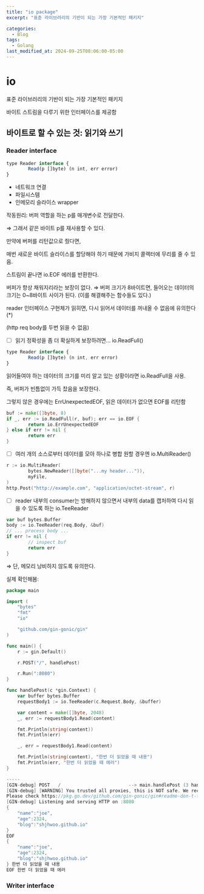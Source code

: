 ```yaml
---
title: "io package"
excerpt: "표준 라이브러리의 기반이 되는 가장 기본적인 패키지"

categories:
  - Blog
tags:
  - Golang
last_modified_at: 2024-09-25T08:06:00-05:00
---
```


# io

표준 라이브러리의 기반이 되는 가장 기본적인 패키지

바이트 스트림을 다루기 위한 인터페이스를 제공함

## 바이트로 할 수 있는 것: 읽기와 쓰기

### Reader interface

```jsx
type Reader interface {
        Read(p []byte) (n int, err error)
}
```

- 네트워크 연결
- 파일시스템
- 인메모리 슬라이스 wrapper

작동원리: 버퍼 역할을 하는 p를 매개변수로 전달한다.

⇒ 그래서 같은 바이트 p를 재사용할 수 있다.

만약에 버퍼를 리턴값으로 줬다면,

매번 새로운 바이트 슬라이스를 할당해야 하기 때문에 가비지 콜렉터에 무리를 줄 수 있음.

스트림이 끝나면 io.EOF 에러를 반환한다.

버퍼가 항상 채워지리라는 보장이 없다. ⇒ 버퍼 크기가 8바이트면, 들어오는 데이터의 크기는 0~8바이트 사이가 된다. (이를 해결해주는 함수들도 있다.)

reader 인터페이스 구현체가 읽히면, 다시 읽어서 데이터를 꺼내올 수 없음에 유의한다(\*)

(http req body를 두번 읽을 수 없음)

- [ ] 읽기 정확성을 좀 더 확실하게 보장하려면… io.ReadFull()

```jsx
type Reader interface {
        Read(p []byte) (n int, err error)
}
```

읽어들여야 하는 데이터의 크기를 미리 알고 있는 상황이라면 io.ReadFull을 사용.

즉, 버퍼가 빈틈없이 가득 찼음을 보장한다.

그렇지 않은 경우에는 ErrUnexpectedEOF, 읽은 데이터가 없으면 EOF를 리턴함

```go
buf := make([]byte, 8)
if _, err := io.ReadFull(r, buf); err == io.EOF {
        return io.ErrUnexpectedEOF
} else if err != nil {
        return err
}
```

- [ ] 여러 개의 소스로부터 데이터를 모아 하나로 병합 원할 경우엔 io.MultiReader()

```go
r := io.MultiReader(
        bytes.NewReader([]byte("...my header...")),
        myFile,
)
http.Post("http://example.com", "application/octet-stream", r)
```

- [ ] reader 내부의 consumer는 방해하지 않으면서 내부의 data를 캡처하여 다시 읽을 수 있도록 하는 io.TeeReader

```go
var buf bytes.Buffer
body := io.TeeReader(req.Body, &buf)
// ... process body ...
if err != nil {
        // inspect buf
        return err
}
```

⇒ 단, 메모리 낭비하지 않도록 유의한다.

실제 확인해봄:

```go
package main

import (
	"bytes"
	"fmt"
	"io"

	"github.com/gin-gonic/gin"
)

func main() {
	r := gin.Default()

	r.POST("/", handlePost)

	r.Run(":8080")
}

func handlePost(c *gin.Context) {
	var buffer bytes.Buffer
	requestBody1 := io.TeeReader(c.Request.Body, &buffer)

	var content = make([]byte, 2048)
	_, err := requestBody1.Read(content)

	fmt.Println(string(content))
	fmt.Println(err)

	_, err = requestBody1.Read(content)

	fmt.Println(string(content), "한번 더 읽었을 때 내용")
	fmt.Println(err, "한번 더 읽었을 때 에러")
}

-----
[GIN-debug] POST   /                         --> main.handlePost (3 handlers)
[GIN-debug] [WARNING] You trusted all proxies, this is NOT safe. We recommend you to set a value.
Please check https://pkg.go.dev/github.com/gin-gonic/gin#readme-don-t-trust-all-proxies for details.
[GIN-debug] Listening and serving HTTP on :8080
{
    "name":"joe",
    "age":2324,
    "blog":"shjhwoo.github.io"
}
EOF
{
    "name":"joe",
    "age":2324,
    "blog":"shjhwoo.github.io"
} 한번 더 읽었을 때 내용
EOF 한번 더 읽었을 때 에러
```

### Writer interface
